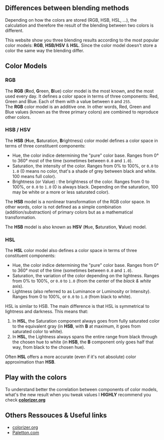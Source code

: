 ## Differences between blending methods
Depending on how the colors are stored (RGB, HSB, HSL, ...), the calculation and therefore the result of the blending between two colors is different.

This website show you three blending results according to the most popular color models: **RGB**, **HSB/HSV** & **HSL**. Since the color model doesn't store a color the same way the blending differ.

## Color Models
### RGB
The **RGB** (**R**ed, **G**reen, **B**lue) color model is the most known, and the most used every day. It defines a color space in terms of three components: Red, Green and Blue. Each of them with a value between `0` and `255`.  
The **RGB** color model is an additive one. In other words, Red, Green and Blue values (known as the three primary colors) are combined to reproduce other colors.

### HSB / HSV
The **HSB** (**H**ue, **S**aturation, **B**rightness) color model defines a color space in terms of three constituent components:
 - Hue, the color indice determining the "pure" color base. Ranges from 0° to 360° most of the time (sometimes between `0.0` and `1.0`).
 - Saturation, the intensity of the color. Ranges from 0% to 100%, or `0.0` to `1.0` (0 means no color, that's a shade of grey between black and white. 100 means full color).
 - Brightness (or Value) : the brightness of the color. Ranges from 0 to 100%, or `0.0` to `1.0` (0 is always black. Depending on the saturation, 100 may be white or a more or less saturated color).

The **HSB** model is a nonlinear transformation of the RGB color space. In other words, color is not defined as a simple combination (addition/substraction) of primary colors but as a mathematical transformation.

The **HSB** model is also known as **HSV** (**H**ue, **S**aturation, **V**alue) model.

### HSL
The **HSL** color model also defines a color space in terms of three constituent components:
 - Hue, the color indice determining the "pure" color base. Ranges from 0° to 360° most of the time (sometimes between `0.0` and `1.0`).
 - Saturation, the variation of the color depending on the lightness. Ranges from 0% to 100%, or `0.0` to `1.0` (from the center of the *black & white* axis).
 - Lightness (also referred to as Luminance or Luminosity or Intensity). Ranges from 0 to 100%, or `0.0` to `1.0` (from black to white).

HSL is similar to HSB. The main difference is that HSL is symmetrical to lightness and darkness. This means that:
 1. In **HSL**, the Saturation component always goes from fully saturated color to the equivalent gray (in **HSB**, with **B** at maximum, it goes from saturated color to white).
 2. In **HSL**, the Lightness always spans the entire range from black through the chosen hue to white (in **HSB**, the **B** component only goes half that way, from black to the chosen hue).

Often **HSL** offers a more accurate (even if it's not absolute) color approximation than **HSB**.

## Play with the colors
To understand better the correlation between components of color models, what's the new result when you tweak values I **HIGHLY** recommend you check **[colorizer.org](http://colorizer.org/)**

## Others Ressouces & Useful links
 - [colorizer.org](http://colorizer.org/)
 - [Paletton.com](https://paletton.com/)
